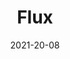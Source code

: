 ---
slug: "Flux"
date: "2021-20-08"
title: "Flux"
logline: "Flux is a cross-chain oracle aggregator that provides smart contracts with access to economically secure data feeds on anything."
cta: "https://fluxprotocol.org/"
logo: /img/flux.svg 
category: oracle
status: building
---